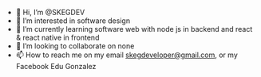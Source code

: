 - 👋 Hi, I’m @SKEGDEV
- 👀 I’m interested in software design
- 🌱 I’m currently learning software web with node js in backend and react & react native in frontend
- 💞️ I’m looking to collaborate on none
- 📫 How to reach me on my email skegdeveloper@gmail.com, or my Facebook Edu Gonzalez

<!---
SKEGDEV/SKEGDEV is a ✨ special ✨ repository because its `README.md` (this file) appears on your GitHub profile.
You can click the Preview link to take a look at your changes.
--->
